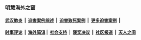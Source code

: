 
### 明慧海外之窗

####  [武汉肺炎](indexes/365.md?t=03271501) &nbsp;|&nbsp;  [迫害案例综述](indexes/328.md?t=03271501) &nbsp;|&nbsp; [迫害致死案例](indexes/277.md?t=03271501)  &nbsp;|&nbsp; [更多迫害案例](indexes/81.md?t=03271501)  &nbsp;|&nbsp; 
####  [时事评论](indexes/19.md?t=03271501) &nbsp;|&nbsp; [海外简讯](indexes/245.md?t=03271501)&nbsp;|&nbsp;  [社会支持](indexes/140.md?t=03271501) &nbsp;|&nbsp; [褒奖决议](indexes/282.md?t=03271501) &nbsp;|&nbsp; [社区报道](indexes/91.md?t=03271501)  &nbsp;|&nbsp; [天人之间](indexes/78.md?t=03271501) 

